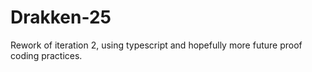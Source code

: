 # Drakken-25
Rework of iteration 2, using typescript and hopefully more future proof coding practices.

